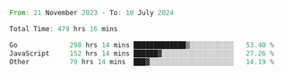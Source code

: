 <!--START_SECTION:waka-->

```rust
From: 21 November 2023 - To: 10 July 2024

Total Time: 479 hrs 16 mins

Go             298 hrs 14 mins █████████████▒░░░░░░░░░░░   53.40 %
JavaScript     152 hrs 14 mins ██████▓░░░░░░░░░░░░░░░░░░   27.26 %
Other          79 hrs 14 mins  ███▓░░░░░░░░░░░░░░░░░░░░░   14.19 %
```

<!--END_SECTION:waka-->

